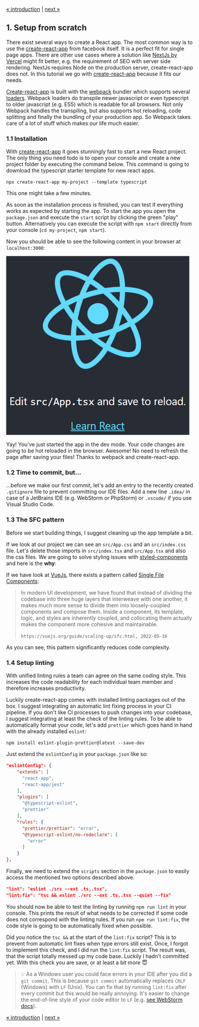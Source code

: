 [« introduction](README.md) | [next »](02-authentication.md)

## 1. Setup from scratch

There exist several ways to create a React app. 
The most common way is to use the [create-react-app](https://reactjs.org/docs/create-a-new-react-app.html) from facebook itself.
It is a perfect fit for single page apps. 
There are other use cases where a solution like [NextJs by Vercel](https://nextjs.org/learn/basics/create-nextjs-app/setup) might fit better,
e.g. the requirement of SEO with server side rendering. NextJs requires Node on the production server, create-react-app does not.
In this tutorial we go with [create-react-app](https://reactjs.org/docs/create-a-new-react-app.html) because it fits our needs.

[Create-react-app](https://reactjs.org/docs/create-a-new-react-app.html) is built with the [webpack](https://webpack.js.org/)
bundler which supports several [loaders](https://webpack.js.org/loaders/).
Webpack loaders do transpile newer javascript or even typescript to older javascript (e.g. ES5)
which is readable for all browsers.
Not only Webpack handles the transpiling, but also supports hot reloading, code splitting and finally the bundling of your
production app. So Webpack takes care of a lot of stuff which makes our life much easier.

### 1.1 Installation
With [create-react-app](https://create-react-app.dev) it goes stunningly fast to start a new React project.
The only thing you need todo is to open your console and create a new project folder by executing the command below.
This command is going to download the typescript starter template for new react apps.

```console
npx create-react-app my-project --template typescript
```
This one might take a few minutes.

As soon as the installation process is finished, you can test if everything works as expected by starting the app.
To start the app you open the `package.json` and execute the `start` script by clicking the green "play" button.
Alternatively you can execute the script with `npm start` directly from your console (`cd my-project`, `npm start`).

Now you should be able to see the following content in your browser at `localhost:3000`:

![CreateReactApp :: Start Page](docs/01-01-start-page.png "CreateReactApp :: Start Page")

Yay! You've just started the app in the dev mode.
Your code changes are going to be hot reloaded in the browser.
Awesome! No need to refresh the page after saving your files!
Thanks to webpack and create-react-app.

### 1.2 Time to commit, but...
...before we make our first commit, let's add an entry to the recently created `.gitignore` file to prevent committing our
IDE files. Add a new line `.idea/` in case of a JetBrains IDE (e.g. WebStorm or PhpStorm) or
`.vscode/` if you use Visual Studio Code.

### 1.3 The SFC pattern
Before we start building things, I suggest cleaning up the app template a bit.

If we look at our project we can see an `src/App.css` and an `src/index.css` file.
Let's delete those imports in `src/index.tsx` and `src/App.tsx` and also the css files.
We are going to solve styling issues with [styled-components](https://styled-components.com/) and here is the **why**:

If we have look at [VueJs](https://vuejs.org), there exists a pattern called [Single File Components](https://vuejs.org/guide/scaling-up/sfc.html):

> In modern UI development, we have found that instead of dividing the codebase into three huge layers
> that interweave with one another, it makes much more sense to divide them into loosely-coupled components
> and compose them.
> Inside a component, its template, logic, and styles are inherently coupled, and collocating them actually
> makes the component more cohesive and maintainable.
>
> `https://vuejs.org/guide/scaling-up/sfc.html, 2022-05-16`

As you can see, this pattern significantly reduces code complexity.

### 1.4 Setup linting
With unified linting rules a team can agree on the same coding style.
This increases the code readability for each individual team member and therefore increases productivity.

Luckily create-react-app comes with installed linting packages out of the box.
I suggest integrating an automatic lint fixing process in your CI pipeline.
If you don't like CI processes to push changes into your codebase,
I suggest integrating at least the check of the linting rules.
To be able to automatically format your code, let's add `prettier`
which goes hand in hand with the already installed `eslint`:

```
npm install eslint-plugin-prettier@latest --save-dev
```

Just extend the `eslintConfig` in your `package.json` like so:
```json
"eslintConfig": {
    "extends": [
      "react-app",
      "react-app/jest"
    ],
    "plugins": [
      "@typescript-eslint",
      "prettier"
    ],
    "rules": {
      "prettier/prettier": "error",
      "@typescript-eslint/no-redeclare": [
        "error"
      ]
    }
},
```

Finally, we need to extend the `scripts` section in the `package.json` to easily access
the mentioned two options described above.

```json
"lint": "eslint ./src --ext .ts,.tsx",
"lint:fix": "tsc && eslint ./src --ext .ts,.tsx --quiet --fix"
```

You should now be able to test the linting by running `npm run lint` in your console.
This prints the result of what needs to be corrected if some code does not correspond with the linting rules.
If you run `npm run lint:fix`, the code style is going to be automatically fixed when possible.

Did you notice the `tsc &&` at the start of the `lint:fix` script?
This is to prevent from automatic lint fixes when type errors still exist.
Once, I forgot to implement this check, and I did run the `lint:fix` script.
The result was, that the script totally messed up my code base.
Luckily I hadn't committed yet. With this check you are save, or at least a bit more :innocent:

> :bulb: As a Windows user you could face errors in your IDE after you did a `git commit`.
> This is because `git commit` automatically replaces `CRLF` (Windows) with `LF` (Unix).
> You can fix that by running `lint:fix` after every commit but this would be really annoying.
> It's easier to change the end-of-line style of your code editor to `LF`
> (e.g. [see WebStorm docs](https://www.jetbrains.com/help/webstorm/configuring-line-endings-and-line-separators.html)).

[« introduction](README.md) | [next »](02-authentication.md)